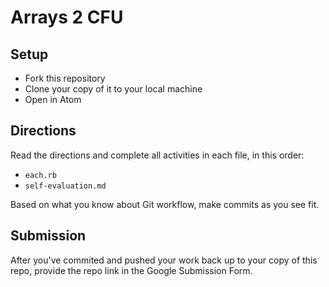 # Arrays 2 CFU

## Setup

- Fork this repository
- Clone your copy of it to your local machine
- Open in Atom

## Directions

Read the directions and complete all activities in each file, in this order:
- `each.rb`
- `self-evaluation.md`

Based on what you know about Git workflow, make commits as you see fit.

## Submission

After you've commited and pushed your work back up to your copy of this repo, provide the repo link in the Google Submission Form.
